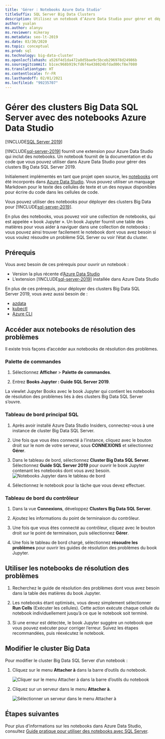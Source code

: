```yaml
---
title: 'Gérer : Notebooks Azure Data Studio'
titleSuffix: SQL Server Big Data Clusters
description: Utilisez un notebook d’Azure Data Studio pour gérer et dépanner les clusters Big Data SQL Server.
author: yualan
ms.author: alanyu
ms.reviewer: mikeray
ms.metadata: seo-lt-2019
ms.date: 03/30/2020
ms.topic: conceptual
ms.prod: sql
ms.technology: big-data-cluster
ms.openlocfilehash: a526f4d1da472a8d5bae9c5bceb296978d24986b
ms.sourcegitcommit: b1cec968b919cfd6f4a438024bfdad00cf8e7080
ms.translationtype: HT
ms.contentlocale: fr-FR
ms.lasthandoff: 02/01/2021
ms.locfileid: "99235707"
---
```

# <a name="manage-sql-server-big-data-clusters-with-azure-data-studio-notebooks"></a>Gérer des clusters Big Data SQL Server avec des notebooks Azure Data Studio

[!INCLUDE[SQL Server 2019](../includes/applies-to-version/sqlserver2019.md)]

[!INCLUDE[sql-server-2019](../includes/sssql19-md.md)] fournit une extension pour Azure Data Studio qui inclut des notebooks. Un notebook fournit de la documentation et du code que vous pouvez utiliser dans Azure Data Studio pour gérer des clusters Big Data SQL Server 2019.

Initialement implémentés en tant que projet open source, les [notebooks](../azure-data-studio/notebooks/notebooks-guidance.md) ont été incorporés dans [Azure Data Studio](../azure-data-studio/download-azure-data-studio.md). Vous pouvez utiliser un marquage Markdown pour le texte des cellules de texte et un des noyaux disponibles pour écrire du code dans les cellules de code.

Vous pouvez utiliser des notebooks pour déployer des clusters Big Data pour [!INCLUDE[sql-server-2019](../includes/sssql19-md.md)].

En plus des notebooks, vous pouvez voir une collection de notebooks, qui est appelée « book Jupyter ». Un book Jupyter fournit une table des matières pour vous aider à naviguer dans une collection de notebooks : vous pouvez ainsi trouver facilement le notebook dont vous avez besoin si vous voulez résoudre un problème SQL Server ou voir l’état du cluster.

## <a name="prerequisites"></a>Prérequis

Vous avez besoin de ces prérequis pour ouvrir un notebook :

* Version la plus récente d’[Azure Data Studio](../azure-data-studio/download-azure-data-studio.md)
* L’extension [!INCLUDE[sql-server-2019](../includes/sssql19-md.md)] installée dans Azure Data Studio

En plus de ces prérequis, pour déployer des clusters Big Data SQL Server 2019, vous avez aussi besoin de :

* [azdata](../azdata/install/deploy-install-azdata.md)
* [kubectl](https://kubernetes.io/docs/tasks/tools/install-kubectl/#install-kubectl-binary-using-native-package-management)
* [Azure CLI](/cli/azure/install-azure-cli)

## <a name="access-troubleshooting-notebooks"></a>Accéder aux notebooks de résolution des problèmes

Il existe trois façons d’accéder aux notebooks de résolution des problèmes.

### <a name="command-palette"></a>Palette de commandes

1. Sélectionnez **Afficher** > **Palette de commandes**.

2. Entrez **Books Jupyter : Guide SQL Server 2019**.

La viewlet Jupyter Books avec le book Jupyter qui contient les notebooks de résolution des problèmes liés à des clusters Big Data SQL Server s’ouvre.

### <a name="sql-master-dashboard"></a>Tableau de bord principal SQL

1. Après avoir installé Azure Data Studio Insiders, connectez-vous à une instance de cluster Big Data SQL Server.

2. Une fois que vous êtes connecté à l’instance, cliquez avec le bouton droit sur le nom de votre serveur, sous **CONNEXIONS** et sélectionnez **Gérer**.

3. Dans le tableau de bord, sélectionnez **Cluster Big Data SQL Server**. Sélectionnez **Guide SQL Server 2019** pour ouvrir le book Jupyter contenant les notebooks dont vous avez besoin.
    ![Notebooks Jupyter dans le tableau de bord](media/manage-notebooks/jupyter-book-button.png)

4. Sélectionnez le notebook pour la tâche que vous devez effectuer.

### <a name="controller-dashboard"></a>Tableau de bord du contrôleur

1. Dans la vue **Connexions**, développez **Clusters Big Data SQL Server**.

2. Ajoutez les informations du point de terminaison du contrôleur.

3. Une fois que vous êtes connecté au contrôleur, cliquez avec le bouton droit sur le point de terminaison, puis sélectionnez **Gérer**.

4. Une fois le tableau de bord chargé, sélectionnez **résoudre les problèmes** pour ouvrir les guides de résolution des problèmes du book Jupyter.

## <a name="use-troubleshooting-notebooks"></a>Utiliser les notebooks de résolution des problèmes

1. Recherchez le guide de résolution des problèmes dont vous avez besoin dans la table des matières du book Jupyter.

2. Les notebooks étant optimisés, vous devez simplement sélectionner **Run Cells** (Exécuter les cellules). Cette action exécute chaque cellule du notebook individuellement jusqu’à ce que le notebook soit terminé.

3. Si une erreur est détectée, le book Jupyter suggère un notebook que vous pouvez exécuter pour corriger l’erreur. Suivez les étapes recommandées, puis réexécutez le notebook.

## <a name="change-the-big-data-cluster"></a>Modifier le cluster Big Data

Pour modifier le cluster Big Data SQL Server d’un notebook :

1. Cliquez sur le menu **Attacher à** dans la barre d’outils du notebook.

   ![Cliquer sur le menu Attacher à dans la barre d’outils du notebook](./media/notebooks-how-to-manage/select-attach-to-1.png)

2. Cliquez sur un serveur dans le menu **Attacher à**.

   ![Sélectionner un serveur dans le menu Attacher à](./media/notebooks-how-to-manage/select-attach-to-2.png)

## <a name="next-steps"></a>Étapes suivantes

Pour plus d’informations sur les notebooks dans Azure Data Studio, consultez [Guide pratique pour utiliser des notebooks avec SQL Server](../azure-data-studio/notebooks/notebooks-guidance.md).